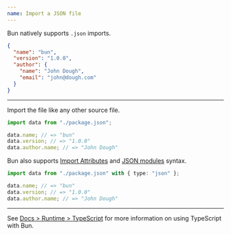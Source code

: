 ```yaml
---
name: Import a JSON file
---
```


Bun natively supports `.json` imports.

```json#package.json
{
  "name": "bun",
  "version": "1.0.0",
  "author": {
    "name": "John Dough",
    "email": "john@dough.com"
  }
}
```

---

Import the file like any other source file.

```ts
import data from "./package.json";

data.name; // => "bun"
data.version; // => "1.0.0"
data.author.name; // => "John Dough"
```

Bun also supports [Import Attributes](https://github.com/tc39/proposal-import-attributes/) and [JSON modules](https://github.com/tc39/proposal-json-modules) syntax.

```ts
import data from "./package.json" with { type: "json" };

data.name; // => "bun"
data.version; // => "1.0.0"
data.author.name; // => "John Dough"
```

---

See [Docs > Runtime > TypeScript](/docs/runtime/typescript) for more information on using TypeScript with Bun.
